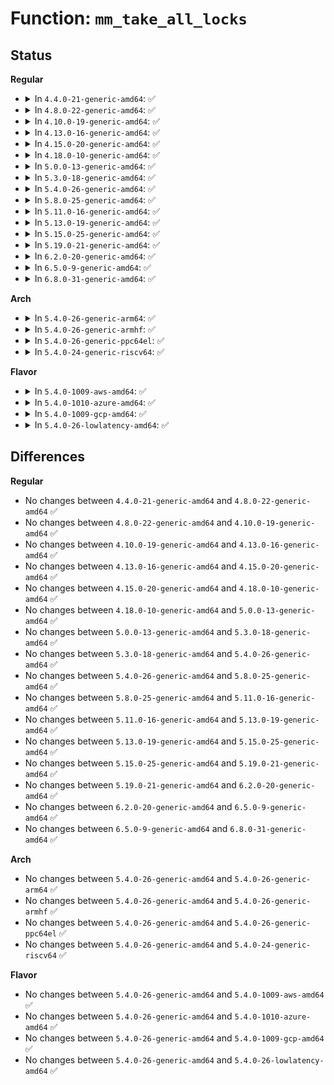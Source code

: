 # Function: <code>mm_take_all_locks</code>

## Status
<b>Regular</b>
<ul>
<li>
<details>
<summary>In <code>4.4.0-21-generic-amd64</code>: ✅</summary>

```c
int mm_take_all_locks(struct mm_struct * mm)
```

```json
{
  "name": "mm_take_all_locks",
  "collision_type": "Unique Global",
  "inline_type": "No",
  "funcs": [
    {
      "addr": 18446744071580713712,
      "name": "mm_take_all_locks",
      "external": true,
      "loc": "mm/mmap.c:3212",
      "file": "mm/mmap.c",
      "inline": "seen, unknown",
      "caller_inline": [],
      "caller_func": [
        "mm/mmu_notifier.c:do_mmu_notifier_register",
        "mm/mmu_notifier.c:do_mmu_notifier_register"
      ]
    }
  ],
  "symbols": [
    {
      "addr": 18446744071580713712,
      "name": "mm_take_all_locks",
      "section": ".text",
      "bind": "STB_GLOBAL",
      "size": 349
    }
  ]
}
```
</details>
</li>
<li>
<details>
<summary>In <code>4.8.0-22-generic-amd64</code>: ✅</summary>

```c
int mm_take_all_locks(struct mm_struct * mm)
```

```json
{
  "name": "mm_take_all_locks",
  "collision_type": "Unique Global",
  "inline_type": "No",
  "funcs": [
    {
      "addr": 18446744071580828720,
      "name": "mm_take_all_locks",
      "external": true,
      "loc": "mm/mmap.c:3192",
      "file": "mm/mmap.c",
      "inline": "seen, unknown",
      "caller_inline": [],
      "caller_func": [
        "mm/mmu_notifier.c:do_mmu_notifier_register",
        "mm/mmu_notifier.c:do_mmu_notifier_register"
      ]
    }
  ],
  "symbols": [
    {
      "addr": 18446744071580828720,
      "name": "mm_take_all_locks",
      "section": ".text",
      "bind": "STB_GLOBAL",
      "size": 431
    }
  ]
}
```
</details>
</li>
<li>
<details>
<summary>In <code>4.10.0-19-generic-amd64</code>: ✅</summary>

```c
int mm_take_all_locks(struct mm_struct * mm)
```

```json
{
  "name": "mm_take_all_locks",
  "collision_type": "Unique Global",
  "inline_type": "No",
  "funcs": [
    {
      "addr": 18446744071580894320,
      "name": "mm_take_all_locks",
      "external": true,
      "loc": "mm/mmap.c:3353",
      "file": "mm/mmap.c",
      "inline": "seen, unknown",
      "caller_inline": [],
      "caller_func": [
        "mm/mmu_notifier.c:do_mmu_notifier_register",
        "mm/mmu_notifier.c:do_mmu_notifier_register"
      ]
    }
  ],
  "symbols": [
    {
      "addr": 18446744071580894320,
      "name": "mm_take_all_locks",
      "section": ".text",
      "bind": "STB_GLOBAL",
      "size": 397
    }
  ]
}
```
</details>
</li>
<li>
<details>
<summary>In <code>4.13.0-16-generic-amd64</code>: ✅</summary>

```c
int mm_take_all_locks(struct mm_struct * mm)
```

```json
{
  "name": "mm_take_all_locks",
  "collision_type": "Unique Global",
  "inline_type": "No",
  "funcs": [
    {
      "addr": 18446744071580939248,
      "name": "mm_take_all_locks",
      "external": true,
      "loc": "mm/mmap.c:3410",
      "file": "mm/mmap.c",
      "inline": "seen, unknown",
      "caller_inline": [],
      "caller_func": [
        "mm/mmu_notifier.c:do_mmu_notifier_register",
        "mm/mmu_notifier.c:do_mmu_notifier_register"
      ]
    }
  ],
  "symbols": [
    {
      "addr": 18446744071580939248,
      "name": "mm_take_all_locks",
      "section": ".text",
      "bind": "STB_GLOBAL",
      "size": 426
    }
  ]
}
```
</details>
</li>
<li>
<details>
<summary>In <code>4.15.0-20-generic-amd64</code>: ✅</summary>

```c
int mm_take_all_locks(struct mm_struct * mm)
```

```json
{
  "name": "mm_take_all_locks",
  "collision_type": "Unique Global",
  "inline_type": "No",
  "funcs": [
    {
      "addr": 18446744071581039088,
      "name": "mm_take_all_locks",
      "external": true,
      "loc": "mm/mmap.c:3453",
      "file": "mm/mmap.c",
      "inline": "seen, unknown",
      "caller_inline": [],
      "caller_func": [
        "mm/mmu_notifier.c:do_mmu_notifier_register",
        "mm/mmu_notifier.c:do_mmu_notifier_register"
      ]
    }
  ],
  "symbols": [
    {
      "addr": 18446744071581039088,
      "name": "mm_take_all_locks",
      "section": ".text",
      "bind": "STB_GLOBAL",
      "size": 391
    }
  ]
}
```
</details>
</li>
<li>
<details>
<summary>In <code>4.18.0-10-generic-amd64</code>: ✅</summary>

```c
int mm_take_all_locks(struct mm_struct * mm)
```

```json
{
  "name": "mm_take_all_locks",
  "collision_type": "Unique Global",
  "inline_type": "No",
  "funcs": [
    {
      "addr": 18446744071581175120,
      "name": "mm_take_all_locks",
      "external": true,
      "loc": "mm/mmap.c:3508",
      "file": "mm/mmap.c",
      "inline": "seen, unknown",
      "caller_inline": [],
      "caller_func": [
        "mm/mmu_notifier.c:do_mmu_notifier_register",
        "mm/mmu_notifier.c:do_mmu_notifier_register"
      ]
    }
  ],
  "symbols": [
    {
      "addr": 18446744071581175120,
      "name": "mm_take_all_locks",
      "section": ".text",
      "bind": "STB_GLOBAL",
      "size": 381
    }
  ]
}
```
</details>
</li>
<li>
<details>
<summary>In <code>5.0.0-13-generic-amd64</code>: ✅</summary>

```c
int mm_take_all_locks(struct mm_struct * mm)
```

```json
{
  "name": "mm_take_all_locks",
  "collision_type": "Unique Global",
  "inline_type": "No",
  "funcs": [
    {
      "addr": 18446744071581255440,
      "name": "mm_take_all_locks",
      "external": true,
      "loc": "mm/mmap.c:3552",
      "file": "mm/mmap.c",
      "inline": "seen, unknown",
      "caller_inline": [],
      "caller_func": [
        "mm/mmu_notifier.c:do_mmu_notifier_register",
        "mm/mmu_notifier.c:do_mmu_notifier_register"
      ]
    }
  ],
  "symbols": [
    {
      "addr": 18446744071581255440,
      "name": "mm_take_all_locks",
      "section": ".text",
      "bind": "STB_GLOBAL",
      "size": 381
    }
  ]
}
```
</details>
</li>
<li>
<details>
<summary>In <code>5.3.0-18-generic-amd64</code>: ✅</summary>

```c
int mm_take_all_locks(struct mm_struct * mm)
```

```json
{
  "name": "mm_take_all_locks",
  "collision_type": "Unique Global",
  "inline_type": "No",
  "funcs": [
    {
      "addr": 18446744071581330240,
      "name": "mm_take_all_locks",
      "external": true,
      "loc": "mm/mmap.c:3558",
      "file": "mm/mmap.c",
      "inline": "seen, unknown",
      "caller_inline": [],
      "caller_func": [
        "mm/mmu_notifier.c:do_mmu_notifier_register",
        "mm/mmu_notifier.c:do_mmu_notifier_register"
      ]
    }
  ],
  "symbols": [
    {
      "addr": 18446744071581330240,
      "name": "mm_take_all_locks",
      "section": ".text",
      "bind": "STB_GLOBAL",
      "size": 402
    }
  ]
}
```
</details>
</li>
<li>
<details>
<summary>In <code>5.4.0-26-generic-amd64</code>: ✅</summary>

```c
int mm_take_all_locks(struct mm_struct * mm)
```

```json
{
  "name": "mm_take_all_locks",
  "collision_type": "Unique Global",
  "inline_type": "No",
  "funcs": [
    {
      "addr": 18446744071581389648,
      "name": "mm_take_all_locks",
      "external": true,
      "loc": "mm/mmap.c:3564",
      "file": "mm/mmap.c",
      "inline": "seen, unknown",
      "caller_inline": [],
      "caller_func": [
        "mm/mmu_notifier.c:__mmu_notifier_register"
      ]
    }
  ],
  "symbols": [
    {
      "addr": 18446744071581389648,
      "name": "mm_take_all_locks",
      "section": ".text",
      "bind": "STB_GLOBAL",
      "size": 402
    }
  ]
}
```
</details>
</li>
<li>
<details>
<summary>In <code>5.8.0-25-generic-amd64</code>: ✅</summary>

```c
int mm_take_all_locks(struct mm_struct * mm)
```

```json
{
  "name": "mm_take_all_locks",
  "collision_type": "Unique Global",
  "inline_type": "No",
  "funcs": [
    {
      "addr": 18446744071581586768,
      "name": "mm_take_all_locks",
      "external": true,
      "loc": "mm/mmap.c:3578",
      "file": "mm/mmap.c",
      "inline": "seen, unknown",
      "caller_inline": [],
      "caller_func": [
        "mm/mmu_notifier.c:__mmu_notifier_register",
        "mm/mmu_notifier.c:__mmu_notifier_register"
      ]
    }
  ],
  "symbols": [
    {
      "addr": 18446744071581586768,
      "name": "mm_take_all_locks",
      "section": ".text",
      "bind": "STB_GLOBAL",
      "size": 402
    }
  ]
}
```
</details>
</li>
<li>
<details>
<summary>In <code>5.11.0-16-generic-amd64</code>: ✅</summary>

```c
int mm_take_all_locks(struct mm_struct * mm)
```

```json
{
  "name": "mm_take_all_locks",
  "collision_type": "Unique Global",
  "inline_type": "No",
  "funcs": [
    {
      "addr": 18446744071581632912,
      "name": "mm_take_all_locks",
      "external": true,
      "loc": "mm/mmap.c:3652",
      "file": "mm/mmap.c",
      "inline": "seen, unknown",
      "caller_inline": [],
      "caller_func": [
        "mm/mmu_notifier.c:__mmu_notifier_register",
        "mm/mmu_notifier.c:__mmu_notifier_register"
      ]
    }
  ],
  "symbols": [
    {
      "addr": 18446744071581632912,
      "name": "mm_take_all_locks",
      "section": ".text",
      "bind": "STB_GLOBAL",
      "size": 493
    }
  ]
}
```
</details>
</li>
<li>
<details>
<summary>In <code>5.13.0-19-generic-amd64</code>: ✅</summary>

```c
int mm_take_all_locks(struct mm_struct * mm)
```

```json
{
  "name": "mm_take_all_locks",
  "collision_type": "Unique Global",
  "inline_type": "No",
  "funcs": [
    {
      "addr": 18446744071581654592,
      "name": "mm_take_all_locks",
      "external": true,
      "loc": "mm/mmap.c:3619",
      "file": "mm/mmap.c",
      "inline": "seen, unknown",
      "caller_inline": [],
      "caller_func": [
        "mm/mmu_notifier.c:__mmu_notifier_register",
        "mm/mmu_notifier.c:__mmu_notifier_register"
      ]
    }
  ],
  "symbols": [
    {
      "addr": 18446744071581654592,
      "name": "mm_take_all_locks",
      "section": ".text",
      "bind": "STB_GLOBAL",
      "size": 490
    }
  ]
}
```
</details>
</li>
<li>
<details>
<summary>In <code>5.15.0-25-generic-amd64</code>: ✅</summary>

```c
int mm_take_all_locks(struct mm_struct * mm)
```

```json
{
  "name": "mm_take_all_locks",
  "collision_type": "Unique Global",
  "inline_type": "No",
  "funcs": [
    {
      "addr": 18446744071581922736,
      "name": "mm_take_all_locks",
      "external": true,
      "loc": "mm/mmap.c:3599",
      "file": "mm/mmap.c",
      "inline": "seen, unknown",
      "caller_inline": [],
      "caller_func": [
        "mm/mmu_notifier.c:__mmu_notifier_register",
        "mm/mmu_notifier.c:__mmu_notifier_register"
      ]
    }
  ],
  "symbols": [
    {
      "addr": 18446744071581922736,
      "name": "mm_take_all_locks",
      "section": ".text",
      "bind": "STB_GLOBAL",
      "size": 531
    }
  ]
}
```
</details>
</li>
<li>
<details>
<summary>In <code>5.19.0-21-generic-amd64</code>: ✅</summary>

```c
int mm_take_all_locks(struct mm_struct * mm)
```

```json
{
  "name": "mm_take_all_locks",
  "collision_type": "Unique Global",
  "inline_type": "No",
  "funcs": [
    {
      "addr": 18446744071582329408,
      "name": "mm_take_all_locks",
      "external": true,
      "loc": "mm/mmap.c:3593",
      "file": "mm/mmap.c",
      "inline": "seen, unknown",
      "caller_inline": [],
      "caller_func": [
        "mm/mmu_notifier.c:__mmu_notifier_register",
        "mm/mmu_notifier.c:__mmu_notifier_register"
      ]
    }
  ],
  "symbols": [
    {
      "addr": 18446744071582329408,
      "name": "mm_take_all_locks",
      "section": ".text",
      "bind": "STB_GLOBAL",
      "size": 484
    }
  ]
}
```
</details>
</li>
<li>
<details>
<summary>In <code>6.2.0-20-generic-amd64</code>: ✅</summary>

```c
int mm_take_all_locks(struct mm_struct * mm)
```

```json
{
  "name": "mm_take_all_locks",
  "collision_type": "Unique Global",
  "inline_type": "No",
  "funcs": [
    {
      "addr": 18446744071582829360,
      "name": "mm_take_all_locks",
      "external": true,
      "loc": "mm/mmap.c:3555",
      "file": "mm/mmap.c",
      "inline": "seen, unknown",
      "caller_inline": [],
      "caller_func": [
        "mm/mmu_notifier.c:__mmu_notifier_register",
        "mm/mmu_notifier.c:__mmu_notifier_register"
      ]
    }
  ],
  "symbols": [
    {
      "addr": 18446744071582829360,
      "name": "mm_take_all_locks",
      "section": ".text",
      "bind": "STB_GLOBAL",
      "size": 526
    }
  ]
}
```
</details>
</li>
<li>
<details>
<summary>In <code>6.5.0-9-generic-amd64</code>: ✅</summary>

```c
int mm_take_all_locks(struct mm_struct * mm)
```

```json
{
  "name": "mm_take_all_locks",
  "collision_type": "Unique Global",
  "inline_type": "No",
  "funcs": [
    {
      "addr": 18446744071583044624,
      "name": "mm_take_all_locks",
      "external": true,
      "loc": "mm/mmap.c:3651",
      "file": "mm/mmap.c",
      "inline": "seen, unknown",
      "caller_inline": [],
      "caller_func": [
        "mm/mmu_notifier.c:__mmu_notifier_register",
        "mm/mmu_notifier.c:__mmu_notifier_register"
      ]
    }
  ],
  "symbols": [
    {
      "addr": 18446744071583044624,
      "name": "mm_take_all_locks",
      "section": ".text",
      "bind": "STB_GLOBAL",
      "size": 656
    }
  ]
}
```
</details>
</li>
<li>
<details>
<summary>In <code>6.8.0-31-generic-amd64</code>: ✅</summary>

```c
int mm_take_all_locks(struct mm_struct * mm)
```

```json
{
  "name": "mm_take_all_locks",
  "collision_type": "Unique Global",
  "inline_type": "No",
  "funcs": [
    {
      "addr": 18446744071583226448,
      "name": "mm_take_all_locks",
      "external": true,
      "loc": "mm/mmap.c:3736",
      "file": "mm/mmap.c",
      "inline": "seen, unknown",
      "caller_inline": [],
      "caller_func": [
        "mm/mmu_notifier.c:__mmu_notifier_register",
        "mm/mmu_notifier.c:__mmu_notifier_register"
      ]
    }
  ],
  "symbols": [
    {
      "addr": 18446744071583226448,
      "name": "mm_take_all_locks",
      "section": ".text",
      "bind": "STB_GLOBAL",
      "size": 680
    }
  ]
}
```
</details>
</li>
</ul>
<b>Arch</b>
<ul>
<li>
<details>
<summary>In <code>5.4.0-26-generic-arm64</code>: ✅</summary>

```c
int mm_take_all_locks(struct mm_struct * mm)
```

```json
{
  "name": "mm_take_all_locks",
  "collision_type": "Unique Global",
  "inline_type": "No",
  "funcs": [
    {
      "addr": 18446603336492794968,
      "name": "mm_take_all_locks",
      "external": true,
      "loc": "mm/mmap.c:3564",
      "file": "mm/mmap.c",
      "inline": "seen, unknown",
      "caller_inline": [],
      "caller_func": [
        "mm/mmu_notifier.c:__mmu_notifier_register"
      ]
    }
  ],
  "symbols": [
    {
      "addr": 18446603336492794968,
      "name": "mm_take_all_locks",
      "section": ".text",
      "bind": "STB_GLOBAL",
      "size": 424
    }
  ]
}
```
</details>
</li>
<li>
<details>
<summary>In <code>5.4.0-26-generic-armhf</code>: ✅</summary>

```c
int mm_take_all_locks(struct mm_struct * mm)
```

```json
{
  "name": "mm_take_all_locks",
  "collision_type": "Unique Global",
  "inline_type": "No",
  "funcs": [
    {
      "addr": 3226610568,
      "name": "mm_take_all_locks",
      "external": true,
      "loc": "mm/mmap.c:3564",
      "file": "mm/mmap.c",
      "inline": "seen, unknown",
      "caller_inline": [],
      "caller_func": [
        "mm/mmu_notifier.c:__mmu_notifier_register"
      ]
    }
  ],
  "symbols": [
    {
      "addr": 3226610568,
      "name": "mm_take_all_locks",
      "section": ".text",
      "bind": "STB_GLOBAL",
      "size": 436
    }
  ]
}
```
</details>
</li>
<li>
<details>
<summary>In <code>5.4.0-26-generic-ppc64el</code>: ✅</summary>

```c
int mm_take_all_locks(struct mm_struct * mm)
```

```json
{
  "name": "mm_take_all_locks",
  "collision_type": "Unique Global",
  "inline_type": "No",
  "funcs": [
    {
      "addr": 13835058055286166128,
      "name": "mm_take_all_locks",
      "external": true,
      "loc": "mm/mmap.c:3564",
      "file": "mm/mmap.c",
      "inline": "seen, unknown",
      "caller_inline": [],
      "caller_func": [
        "mm/mmu_notifier.c:__mmu_notifier_register"
      ]
    }
  ],
  "symbols": [
    {
      "addr": 13835058055286166128,
      "name": "mm_take_all_locks",
      "section": ".text",
      "bind": "STB_GLOBAL",
      "size": 560
    }
  ]
}
```
</details>
</li>
<li>
<details>
<summary>In <code>5.4.0-24-generic-riscv64</code>: ✅</summary>

```c
int mm_take_all_locks(struct mm_struct * mm)
```

```json
{
  "name": "mm_take_all_locks",
  "collision_type": "Unique Global",
  "inline_type": "No",
  "funcs": [
    {
      "addr": 18446743936272763988,
      "name": "mm_take_all_locks",
      "external": true,
      "loc": "mm/mmap.c:3564",
      "file": "mm/mmap.c",
      "inline": "seen, unknown",
      "caller_inline": [],
      "caller_func": [
        "mm/mmu_notifier.c:__mmu_notifier_register",
        "mm/mmu_notifier.c:__mmu_notifier_register"
      ]
    }
  ],
  "symbols": [
    {
      "addr": 18446743936272763988,
      "name": "mm_take_all_locks",
      "section": ".text",
      "bind": "STB_GLOBAL",
      "size": 314
    }
  ]
}
```
</details>
</li>
</ul>
<b>Flavor</b>
<ul>
<li>
<details>
<summary>In <code>5.4.0-1009-aws-amd64</code>: ✅</summary>

```c
int mm_take_all_locks(struct mm_struct * mm)
```

```json
{
  "name": "mm_take_all_locks",
  "collision_type": "Unique Global",
  "inline_type": "No",
  "funcs": [
    {
      "addr": 18446744071581358496,
      "name": "mm_take_all_locks",
      "external": true,
      "loc": "mm/mmap.c:3564",
      "file": "mm/mmap.c",
      "inline": "seen, unknown",
      "caller_inline": [],
      "caller_func": [
        "mm/mmu_notifier.c:__mmu_notifier_register"
      ]
    }
  ],
  "symbols": [
    {
      "addr": 18446744071581358496,
      "name": "mm_take_all_locks",
      "section": ".text",
      "bind": "STB_GLOBAL",
      "size": 402
    }
  ]
}
```
</details>
</li>
<li>
<details>
<summary>In <code>5.4.0-1010-azure-amd64</code>: ✅</summary>

```c
int mm_take_all_locks(struct mm_struct * mm)
```

```json
{
  "name": "mm_take_all_locks",
  "collision_type": "Unique Global",
  "inline_type": "No",
  "funcs": [
    {
      "addr": 18446744071581302208,
      "name": "mm_take_all_locks",
      "external": true,
      "loc": "mm/mmap.c:3564",
      "file": "mm/mmap.c",
      "inline": "seen, unknown",
      "caller_inline": [],
      "caller_func": [
        "mm/mmu_notifier.c:__mmu_notifier_register"
      ]
    }
  ],
  "symbols": [
    {
      "addr": 18446744071581302208,
      "name": "mm_take_all_locks",
      "section": ".text",
      "bind": "STB_GLOBAL",
      "size": 402
    }
  ]
}
```
</details>
</li>
<li>
<details>
<summary>In <code>5.4.0-1009-gcp-amd64</code>: ✅</summary>

```c
int mm_take_all_locks(struct mm_struct * mm)
```

```json
{
  "name": "mm_take_all_locks",
  "collision_type": "Unique Global",
  "inline_type": "No",
  "funcs": [
    {
      "addr": 18446744071581349696,
      "name": "mm_take_all_locks",
      "external": true,
      "loc": "mm/mmap.c:3564",
      "file": "mm/mmap.c",
      "inline": "seen, unknown",
      "caller_inline": [],
      "caller_func": [
        "mm/mmu_notifier.c:__mmu_notifier_register"
      ]
    }
  ],
  "symbols": [
    {
      "addr": 18446744071581349696,
      "name": "mm_take_all_locks",
      "section": ".text",
      "bind": "STB_GLOBAL",
      "size": 402
    }
  ]
}
```
</details>
</li>
<li>
<details>
<summary>In <code>5.4.0-26-lowlatency-amd64</code>: ✅</summary>

```c
int mm_take_all_locks(struct mm_struct * mm)
```

```json
{
  "name": "mm_take_all_locks",
  "collision_type": "Unique Global",
  "inline_type": "No",
  "funcs": [
    {
      "addr": 18446744071581413632,
      "name": "mm_take_all_locks",
      "external": true,
      "loc": "mm/mmap.c:3564",
      "file": "mm/mmap.c",
      "inline": "seen, unknown",
      "caller_inline": [],
      "caller_func": [
        "mm/mmu_notifier.c:__mmu_notifier_register"
      ]
    }
  ],
  "symbols": [
    {
      "addr": 18446744071581413632,
      "name": "mm_take_all_locks",
      "section": ".text",
      "bind": "STB_GLOBAL",
      "size": 402
    }
  ]
}
```
</details>
</li>
</ul>

## Differences
<b>Regular</b>
<ul>
<li>
No changes between <code>4.4.0-21-generic-amd64</code> and <code>4.8.0-22-generic-amd64</code> ✅
</li>
<li>
No changes between <code>4.8.0-22-generic-amd64</code> and <code>4.10.0-19-generic-amd64</code> ✅
</li>
<li>
No changes between <code>4.10.0-19-generic-amd64</code> and <code>4.13.0-16-generic-amd64</code> ✅
</li>
<li>
No changes between <code>4.13.0-16-generic-amd64</code> and <code>4.15.0-20-generic-amd64</code> ✅
</li>
<li>
No changes between <code>4.15.0-20-generic-amd64</code> and <code>4.18.0-10-generic-amd64</code> ✅
</li>
<li>
No changes between <code>4.18.0-10-generic-amd64</code> and <code>5.0.0-13-generic-amd64</code> ✅
</li>
<li>
No changes between <code>5.0.0-13-generic-amd64</code> and <code>5.3.0-18-generic-amd64</code> ✅
</li>
<li>
No changes between <code>5.3.0-18-generic-amd64</code> and <code>5.4.0-26-generic-amd64</code> ✅
</li>
<li>
No changes between <code>5.4.0-26-generic-amd64</code> and <code>5.8.0-25-generic-amd64</code> ✅
</li>
<li>
No changes between <code>5.8.0-25-generic-amd64</code> and <code>5.11.0-16-generic-amd64</code> ✅
</li>
<li>
No changes between <code>5.11.0-16-generic-amd64</code> and <code>5.13.0-19-generic-amd64</code> ✅
</li>
<li>
No changes between <code>5.13.0-19-generic-amd64</code> and <code>5.15.0-25-generic-amd64</code> ✅
</li>
<li>
No changes between <code>5.15.0-25-generic-amd64</code> and <code>5.19.0-21-generic-amd64</code> ✅
</li>
<li>
No changes between <code>5.19.0-21-generic-amd64</code> and <code>6.2.0-20-generic-amd64</code> ✅
</li>
<li>
No changes between <code>6.2.0-20-generic-amd64</code> and <code>6.5.0-9-generic-amd64</code> ✅
</li>
<li>
No changes between <code>6.5.0-9-generic-amd64</code> and <code>6.8.0-31-generic-amd64</code> ✅
</li>
</ul>
<b>Arch</b>
<ul>
<li>
No changes between <code>5.4.0-26-generic-amd64</code> and <code>5.4.0-26-generic-arm64</code> ✅
</li>
<li>
No changes between <code>5.4.0-26-generic-amd64</code> and <code>5.4.0-26-generic-armhf</code> ✅
</li>
<li>
No changes between <code>5.4.0-26-generic-amd64</code> and <code>5.4.0-26-generic-ppc64el</code> ✅
</li>
<li>
No changes between <code>5.4.0-26-generic-amd64</code> and <code>5.4.0-24-generic-riscv64</code> ✅
</li>
</ul>
<b>Flavor</b>
<ul>
<li>
No changes between <code>5.4.0-26-generic-amd64</code> and <code>5.4.0-1009-aws-amd64</code> ✅
</li>
<li>
No changes between <code>5.4.0-26-generic-amd64</code> and <code>5.4.0-1010-azure-amd64</code> ✅
</li>
<li>
No changes between <code>5.4.0-26-generic-amd64</code> and <code>5.4.0-1009-gcp-amd64</code> ✅
</li>
<li>
No changes between <code>5.4.0-26-generic-amd64</code> and <code>5.4.0-26-lowlatency-amd64</code> ✅
</li>
</ul>
